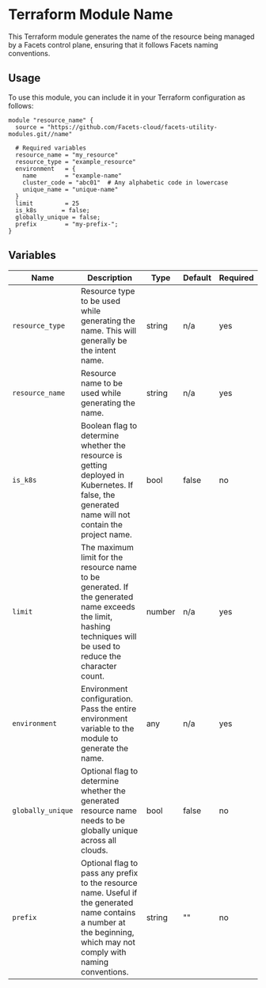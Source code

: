 # Terraform Module Name

This Terraform module generates the name of the resource being managed by a Facets control plane, ensuring that it follows Facets naming conventions.

## Usage

To use this module, you can include it in your Terraform configuration as follows:

```hcl
module "resource_name" {
  source = "https://github.com/Facets-cloud/facets-utility-modules.git//name"

  # Required variables
  resource_name = "my_resource"
  resource_type = "example_resource"
  environment   = {
    name        = "example-name"
    cluster_code = "abc01"  # Any alphabetic code in lowercase
    unique_name = "unique-name"
  }
  limit         = 25
  is_k8s       = false;
  globally_unique = false;
  prefix        = "my-prefix-";
}
```

## Variables

| Name              | Description                                                                                                         | Type    | Default | Required |
|-------------------|---------------------------------------------------------------------------------------------------------------------|---------|---------|----------|
| `resource_type`   | Resource type to be used while generating the name. This will generally be the intent name.                         | string  | n/a     | yes      |
| `resource_name`   | Resource name to be used while generating the name.                                                                | string  | n/a     | yes      |
| `is_k8s`         | Boolean flag to determine whether the resource is getting deployed in Kubernetes. If false, the generated name will not contain the project name. | bool    | false   | no       |
| `limit`          | The maximum limit for the resource name to be generated. If the generated name exceeds the limit, hashing techniques will be used to reduce the character count.  | number  | n/a     | yes      |
| `environment`     | Environment configuration. Pass the entire environment variable to the module to generate the name.                | any     | n/a     | yes      |
| `globally_unique` | Optional flag to determine whether the generated resource name needs to be globally unique across all clouds.       | bool    | false   | no       |
| `prefix`          | Optional flag to pass any prefix to the resource name. Useful if the generated name contains a number at the beginning, which may not comply with naming conventions. | string  | ""     | no       |
